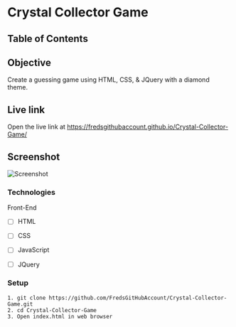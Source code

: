 # Crystal Collector Game

## Table of Contents 

## Objective 

Create a guessing game using HTML, CSS, & JQuery with a diamond theme.

## Live link
Open the live link at https://fredsgithubaccount.github.io/Crystal-Collector-Game/

## Screenshot
![Screenshot](/assets/images/crystal.png)

### Technologies
Front-End
- [ ] HTML
- [ ] CSS
- [ ] JavaScript
- [ ] JQuery


### Setup 
```
1. git clone https://github.com/FredsGitHubAccount/Crystal-Collector-Game.git
2. cd Crystal-Collector-Game
3. Open index.html in web browser

```
